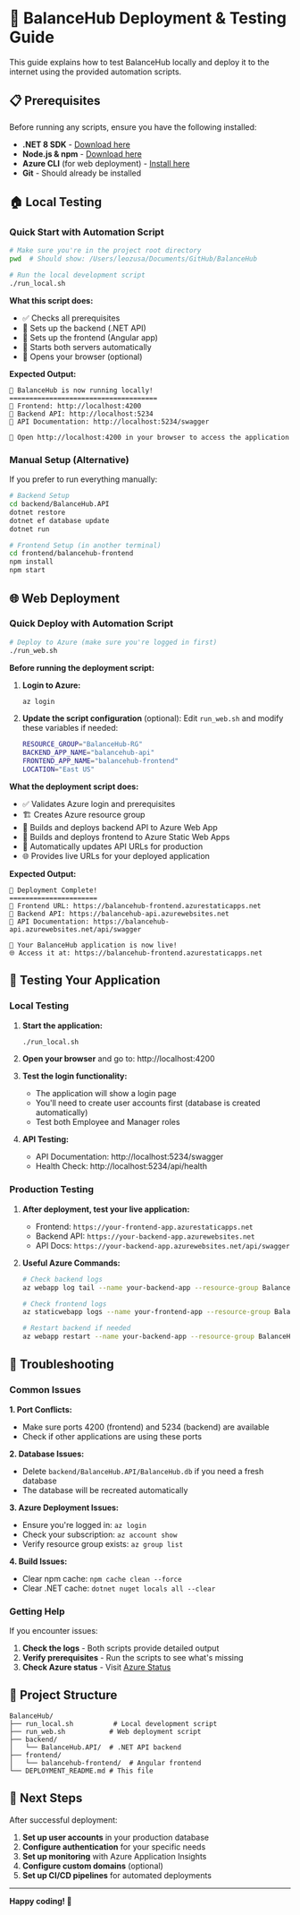 # 🚀 BalanceHub Deployment & Testing Guide

This guide explains how to test BalanceHub locally and deploy it to the internet using the provided automation scripts.

## 📋 Prerequisites

Before running any scripts, ensure you have the following installed:

- **.NET 8 SDK** - [Download here](https://dotnet.microsoft.com/download/dotnet/8.0)
- **Node.js & npm** - [Download here](https://nodejs.org/)
- **Azure CLI** (for web deployment) - [Install here](https://docs.microsoft.com/en-us/cli/azure/install-azure-cli)
- **Git** - Should already be installed

## 🏠 Local Testing

### Quick Start with Automation Script

```bash
# Make sure you're in the project root directory
pwd  # Should show: /Users/leozusa/Documents/GitHub/BalanceHub

# Run the local development script
./run_local.sh
```

**What this script does:**
- ✅ Checks all prerequisites
- 🔧 Sets up the backend (.NET API)
- 🎨 Sets up the frontend (Angular app)
- 🚀 Starts both servers automatically
- 📱 Opens your browser (optional)

**Expected Output:**
```
🎉 BalanceHub is now running locally!
=====================================
🔗 Frontend: http://localhost:4200
🔗 Backend API: http://localhost:5234
🔗 API Documentation: http://localhost:5234/swagger

📱 Open http://localhost:4200 in your browser to access the application
```

### Manual Setup (Alternative)

If you prefer to run everything manually:

```bash
# Backend Setup
cd backend/BalanceHub.API
dotnet restore
dotnet ef database update
dotnet run

# Frontend Setup (in another terminal)
cd frontend/balancehub-frontend
npm install
npm start
```

## 🌐 Web Deployment

### Quick Deploy with Automation Script

```bash
# Deploy to Azure (make sure you're logged in first)
./run_web.sh
```

**Before running the deployment script:**

1. **Login to Azure:**
   ```bash
   az login
   ```

2. **Update the script configuration** (optional):
   Edit `run_web.sh` and modify these variables if needed:
   ```bash
   RESOURCE_GROUP="BalanceHub-RG"
   BACKEND_APP_NAME="balancehub-api"
   FRONTEND_APP_NAME="balancehub-frontend"
   LOCATION="East US"
   ```

**What the deployment script does:**
- ✅ Validates Azure login and prerequisites
- 🏗️ Creates Azure resource group
- 🔧 Builds and deploys backend API to Azure Web App
- 🎨 Builds and deploys frontend to Azure Static Web Apps
- 🔗 Automatically updates API URLs for production
- 🌐 Provides live URLs for your deployed application

**Expected Output:**
```
🎉 Deployment Complete!
======================
🔗 Frontend URL: https://balancehub-frontend.azurestaticapps.net
🔗 Backend API: https://balancehub-api.azurewebsites.net
🔗 API Documentation: https://balancehub-api.azurewebsites.net/api/swagger

📱 Your BalanceHub application is now live!
🌐 Access it at: https://balancehub-frontend.azurestaticapps.net
```

## 🧪 Testing Your Application

### Local Testing

1. **Start the application:**
   ```bash
   ./run_local.sh
   ```

2. **Open your browser** and go to: http://localhost:4200

3. **Test the login functionality:**
   - The application will show a login page
   - You'll need to create user accounts first (database is created automatically)
   - Test both Employee and Manager roles

4. **API Testing:**
   - API Documentation: http://localhost:5234/swagger
   - Health Check: http://localhost:5234/api/health

### Production Testing

1. **After deployment, test your live application:**
   - Frontend: `https://your-frontend-app.azurestaticapps.net`
   - Backend API: `https://your-backend-app.azurewebsites.net`
   - API Docs: `https://your-backend-app.azurewebsites.net/api/swagger`

2. **Useful Azure Commands:**
   ```bash
   # Check backend logs
   az webapp log tail --name your-backend-app --resource-group BalanceHub-RG

   # Check frontend logs
   az staticwebapp logs --name your-frontend-app --resource-group BalanceHub-RG

   # Restart backend if needed
   az webapp restart --name your-backend-app --resource-group BalanceHub-RG
   ```

## 🔧 Troubleshooting

### Common Issues

**1. Port Conflicts:**
- Make sure ports 4200 (frontend) and 5234 (backend) are available
- Check if other applications are using these ports

**2. Database Issues:**
- Delete `backend/BalanceHub.API/BalanceHub.db` if you need a fresh database
- The database will be recreated automatically

**3. Azure Deployment Issues:**
- Ensure you're logged in: `az login`
- Check your subscription: `az account show`
- Verify resource group exists: `az group list`

**4. Build Issues:**
- Clear npm cache: `npm cache clean --force`
- Clear .NET cache: `dotnet nuget locals all --clear`

### Getting Help

If you encounter issues:

1. **Check the logs** - Both scripts provide detailed output
2. **Verify prerequisites** - Run the scripts to see what's missing
3. **Check Azure status** - Visit [Azure Status](https://status.azure.com/)

## 📁 Project Structure

```
BalanceHub/
├── run_local.sh          # Local development script
├── run_web.sh           # Web deployment script
├── backend/
│   └── BalanceHub.API/  # .NET API backend
├── frontend/
│   └── balancehub-frontend/  # Angular frontend
└── DEPLOYMENT_README.md # This file
```

## 🚀 Next Steps

After successful deployment:

1. **Set up user accounts** in your production database
2. **Configure authentication** for your specific needs
3. **Set up monitoring** with Azure Application Insights
4. **Configure custom domains** (optional)
5. **Set up CI/CD pipelines** for automated deployments

---

**Happy coding! 🎉**
